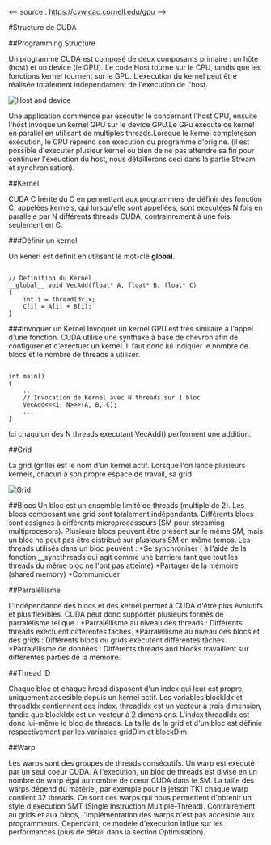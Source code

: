 <-- source : https://cvw.cac.cornell.edu/gpu -->

#Structure de CUDA 

##Programming Structure

Un programme CUDA est composé de deux composants primaire : un hôte (host) et un device (le GPU). 
Le code Host tourne sur le CPU, tandis que les fonctions kernel tournent sur le GPU.
L'execution du kernel peut être réalisée totalement indépendament de l'execution de l'host.

![](/img/host_device.png "Host and device")	

Une application commence par executer le concernant l'host CPU, ensuite l'host invoque un kernel GPU sur le device GPU.Le GPu execute ce kernel en parallel en utilisant de multiples threads.Lorsque le kernel completeson exécution, le CPU reprend son execution du programme d'origine.
(il est possible d'executer plusieur kernel ou bien de ne pas attendre sa fin pour continuer l'exeuction du host, nous détaillerons ceci dans la partie Stream et synchronisation).

##Kernel

CUDA C hérite du C en permettant aux programmers de définir des fonction C, appelées kernels, qui lorsqu'elle sont appellées, sont executées N fois en parallele par N différents threads CUDA, contrainrement à une fois seulement en C.

###Définir un kernel

Un kenerl est définit en utilisant le mot-clé __global__.

~~~

// Definition du Kernel
__global__ void VecAdd(float* A, float* B, float* C)
{
    int i = threadIdx.x;
    C[i] = A[i] + B[i];
}

~~~

###Invoquer un Kernel
Invoquer un kernel GPU est très similaire à l'appel d'une fonction. CUDA utilise une synthaxe à base de chevron afin de configurer et d'exectuer un kernel. 
Il faut donc lui indiquer le nombre de blocs et le nombre de threads à utiliser.

~~~

int main()
{
    ...
    // Invocation de Kernel avec N threads sur 1 bloc
    VecAdd<<<1, N>>>(A, B, C);
    ...
}

~~~

Ici chaqu'un des N threads executant VecAdd() performent une addition.


##Grid

La grid (grille) est le nom d'un kernel actif. Lorsque l'on lance plusieurs kernels, chacun à son propre espace de travail, sa grid

![](/img/grid.png "Grid")

##Blocs
Un bloc est un ensemble limité de threads (multiple de 2).
Les blocs composant une grid sont totalement indépendants. Différents blocs sont assignés à différents microprocesseurs (SM pour streaming multiprocesors).
Plusieurs blocs peuvent être présent sur le même SM, mais un bloc ne peut pas être distribué sur plusieurs SM en même temps.
Les threads utilisés dans un bloc peuvent :
    *Se synchroniser ( à l'aide de la fonction __syncthreads qui agit comme une barriere tant que tout les threads du même bloc ne l'ont pas atteinte)
    *Partager de la mémoire (shared memory)
    *Communiquer

##Parraléllisme

L'indépendance des blocs et des kernel permet à CUDA d'être plus évolutifs et plus flexibles. CUDA peut donc supporter plusieurs formes de parralélisme tel que :
*Parraléllisme au niveau des threads : Différents threads exectuent différentes tâches.
*Parraléllisme au niveau des blocs et des grids : Différents blocs ou grids executent différentes tâches.
*Parraléllisme de données : Différents threads and blocks travaillent sur différentes parties de la mémoire.

##Thread ID

Chaque bloc et chaque hread disposent d'un index qui leur est propre, uniquement accesible depuis un kernel actif.
Les variables blockIdx et threadIdx contiennent ces index.
threadIdx est un vecteur à trois dimension, tandis que blockIdx est un vecteur à 2 dimensions. L'index threadIdx est donc lui-même le bloc de threads.
La taille de la grid et d'un bloc est définie respectivement par les variables gridDim et blockDim.

##Warp

Les warps sont des groupes de threads consécutifs. Un warp est executé par un seul coeur CUDA.
A l'execution, un bloc de threads est divisé en un nombre de warp égal au nombre de coeur CUDA dans le SM.
La taille des warps dépend du matériel, par exemple pour la jetson TK1 chaque warp contient 32 threads.
Ce sont ces warps qui nous permettent d'obtenir un style d'execution SMT (Single Instruction Multiple-Thread).
Contrairement au grids et aux blocs, l'implémentation des warps n'est pas accesible aux programmeurs. Cependant, ce modèle d'execution influe sur les performances (plus de détail dans la section Optimisation).




